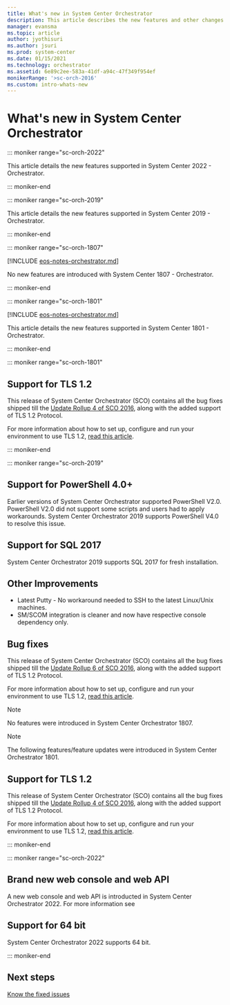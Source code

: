 ```yaml
---
title: What's new in System Center Orchestrator
description: This article describes the new features and other changes in System Center Orchestrator.
manager: evansma
ms.topic: article
author: jyothisuri
ms.author: jsuri
ms.prod: system-center
ms.date: 01/15/2021
ms.technology: orchestrator
ms.assetid: 6e89c2ee-583a-41df-a94c-47f349f954ef
monikerRange: '>sc-orch-2016'
ms.custom: intro-whats-new
---
```


# What's new in System Center Orchestrator

::: moniker range="sc-orch-2022"

This article details the new features supported in System Center 2022 - Orchestrator.

::: moniker-end

::: moniker range="sc-orch-2019"

This article details the new features supported in System Center 2019 - Orchestrator.

::: moniker-end

::: moniker range="sc-orch-1807"

[!INCLUDE [eos-notes-orchestrator.md](../includes/eos-notes-orchestrator.md)]

No new features are introduced with System Center 1807 - Orchestrator.

::: moniker-end

::: moniker range="sc-orch-1801"

[!INCLUDE [eos-notes-orchestrator.md](../includes/eos-notes-orchestrator.md)]

This article details the new features supported in System Center 1801 - Orchestrator.

::: moniker-end

::: moniker range="sc-orch-1801"

## Support for TLS 1.2

This release of System Center Orchestrator (SCO) contains all the bug fixes shipped till the [Update Rollup 4 of SCO 2016](https://support.microsoft.com/help/4047355/update-rollup-4-for-system-center-2016-orchestrator), along with the added support of TLS 1.2 Protocol.

For more information about how to set up, configure and run your environment to use TLS 1.2, [read this article](https://support.microsoft.com/help/4051111/tls-1-2-protocol-support-deployment-guide-for-system-center-2016).

::: moniker-end

::: moniker range="sc-orch-2019"

## Support for PowerShell 4.0+
Earlier versions of System Center Orchestrator supported PowerShell V2.0. PowerShell V2.0 did not support some scripts and users had to apply workarounds. System Center Orchestrator 2019 supports PowerShell V4.0 to resolve this issue.

## Support for SQL 2017
System Center Orchestrator 2019 supports SQL 2017 for fresh installation.

## Other Improvements
-  Latest Putty - No workaround needed to SSH to the latest Linux/Unix machines.
-  SM/SCOM integration is cleaner and now have respective console dependency only.

## Bug fixes
This release of System Center Orchestrator (SCO) contains all the bug fixes shipped till the [Update Rollup 6 of SCO 2016](https://support.microsoft.com/help/4465567/update-rollup-6-for-system-center-2016-orchestrator), along with the added support of TLS 1.2 Protocol.

For more information about how to set up, configure and run your environment to use TLS 1.2, [read this article](https://support.microsoft.com/help/4051111/tls-1-2-protocol-support-deployment-guide-for-system-center-2016).

> [!NOTE]
> No features were introduced in System Center Orchestrator 1807.

> [!NOTE]
> The following features/feature updates were introduced in System Center Orchestrator 1801.

## Support for TLS 1.2

This release of System Center Orchestrator (SCO) contains all the bug fixes shipped till the [Update Rollup 4 of SCO 2016](https://support.microsoft.com/help/4047355/update-rollup-4-for-system-center-2016-orchestrator), along with the added support of TLS 1.2 Protocol.

For more information about how to set up, configure and run your environment to use TLS 1.2, [read this article](https://support.microsoft.com/help/4051111/tls-1-2-protocol-support-deployment-guide-for-system-center-2016).

::: moniker-end

::: moniker range="sc-orch-2022"

## Brand new web console and web API

A new web console and web API is introducted in System Center Orchestrator 2022. For more information see 

## Support for 64 bit

System Center Orchestrator 2022 supports 64 bit.

::: moniker-end

## Next steps
[Know the fixed issues](release-notes-orch.md)

